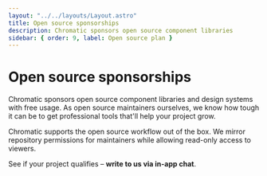```yaml
---
layout: "../../layouts/Layout.astro"
title: Open source sponsorships
description: Chromatic sponsors open source component libraries
sidebar: { order: 9, label: Open source plan }
---
```


# Open source sponsorships

Chromatic sponsors open source component libraries and design systems with free usage. As open source maintainers ourselves, we know how tough it can be to get professional tools that'll help your project grow.

Chromatic supports the open source workflow out of the box. We mirror repository permissions for maintainers while allowing read-only access to viewers.

See if your project qualifies – <a class="intercom-opensource-qualification-bot"><b>write to us via in-app chat</b></a>.
